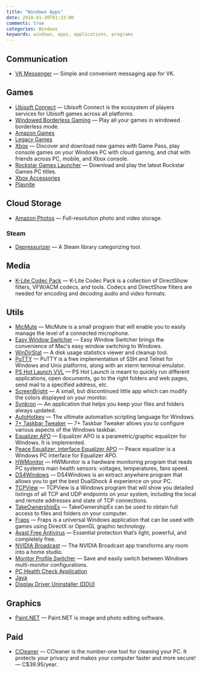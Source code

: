 ```yaml
---
title: "Windows Apps"
date: 2018-01-30T01:33:00
comments: true
categories: Windows
keywords: windows, apps, applications, programs
---
```


## Communication

- [VK Messenger](https://vk.com/messenger) — Simple and convenient messaging app for VK.

## Games

- [Ubisoft Connect](https://ubisoftconnect.com/en-US/) — Ubisoft Connect is the ecosystem of players services for Ubisoft games across all platforms.
- [Windowed Borderless Gaming](http://westechsolutions.net/sites/WindowedBorderlessGaming/) — Play all your games in windowed borderless mode.
- [Amazon Games](https://gaming.amazon.com/)
- [Legacy Games](https://legacygames.com/)
- [Xbox](https://www.xbox.com/en-US/apps/xbox-app-on-pc) — Discover and download new games with Game Pass, play console games on your Windows PC with cloud gaming, and chat with friends across PC, mobile, and Xbox console.
- [Rockstar Games Launcher](https://socialclub.rockstargames.com/rockstar-games-launcher) — Download and play the latest Rockstar Games PC titles.
- [Xbox Accessories](https://apps.microsoft.com/store/detail/xbox-accessories/9NBLGGH30XJ3)
- [Playnite](https://playnite.link/)

## Cloud Storage

- [Amazon Photos](https://www.amazon.com/Amazon-Photos/b?ie=UTF8&node=13234696011) — Full-resolution photo and video storage.

### Steam

- [Depressurizer](https://github.com/mvegter/Depressurizer) — A Steam library categorizing tool.

## Media

- [K-Lite Codec Pack](http://codecguide.com/) — K-Lite Codec Pack is a collection of DirectShow filters, VFW/ACM codecs, and tools. Codecs and DirectShow filters are needed for encoding and decoding audio and video formats.

## Utils

- [MicMute](https://sourceforge.net/projects/micmute/) — MicMute is a small program that will enable you to easily manage the level of a connected microphone.
- [Easy Window Switcher](https://neosmart.net/EasySwitch/) — Easy Window Switcher brings the convenience of Mac's easy window switching to Windows.
- [WinDirStat](https://windirstat.net/) — A disk usage statistics viewer and cleanup tool.
- [PuTTY](https://www.chiark.greenend.org.uk/~sgtatham/putty/) — PuTTY is a free implementation of SSH and Telnet for Windows and Unix platforms, along with an xterm terminal emulator.
- [PS Hot Launch VVL](http://www.pssoftlab.com/pshl_info.phtml) — PS Hot Launch is meant to quickly run different applications, open documents, go to the right folders and web pages, send mail to a specified address, etc.
- [ScreenBright](https://screenbright.en.lo4d.com/) — A small, but discontinued little app which can modify the colors displayed on your monitor.
- [Synkron](http://synkron.sourceforge.net/) — An application that helps you keep your files and folders always updated.
- [AutoHotkey](https://www.autohotkey.com/) — The ultimate automation scripting language for Windows.
- [7+ Taskbar Tweaker](https://rammichael.com/7-taskbar-tweaker) — 7+ Taskbar Tweaker allows you to configure various aspects of the Windows taskbar.
- [Equalizer APO](https://sourceforge.net/projects/equalizerapo/) — Equalizer APO is a parametric/graphic equalizer for Windows. It is implemented.
- [Peace Equalizer, interface Equalizer APO](https://sourceforge.net/projects/peace-equalizer-apo-extension/) — Peace equalizer is a Windows PC interface for Equalizer APO.
- [HWMonitor](https://www.cpuid.com/softwares/hwmonitor.html) — HWMonitor is a hardware monitoring program that reads PC systems main health sensors: voltages, temperatures, fans speed.
- [DS4Windows](https://github.com/Ryochan7/DS4Windows) — DS4Windows is an extract anywhere program that allows you to get the best DualShock 4 experience on your PC.
- [TCPView](https://docs.microsoft.com/en-us/sysinternals/downloads/tcpview) — TCPView is a Windows program that will show you detailed listings of all TCP and UDP endpoints on your system, including the local and remote addresses and state of TCP connections.
- [TakeOwnershipEx](https://winaero.com/takeownershipex/) — TakeOwnershipEx can be used to obtain full access to files and folders on your computer.
- [Fraps](https://fraps.com/) — Fraps is a universal Windows application that can be used with games using DirectX or OpenGL graphic technology.
- [Avast Free Antivirus](https://www.avast.com/) — Essential protection that’s light, powerful, and completely free.
- [NVIDIA Broadcast](https://www.nvidia.com/en-us/geforce/broadcasting/broadcast-app/) — The NVIDIA Broadcast app transforms any room into a home studio.
- [Monitor Profile Switcher](https://sourceforge.net/projects/monitorswitcher/) — Save and easily switch between Windows multi-monitor configurations.
- [PC Health Check Application](https://aka.ms/GetPCHealthCheckApp)
- [Java](https://java.com/en/)
- [Display Driver Uninstaller (DDU)](https://www.wagnardsoft.com/display-driver-uninstaller-ddu-)

## Graphics

- [Paint.NET](https://www.getpaint.net) — Paint.NET is image and photo editing software.

## Paid

- [CCleaner](https://www.ccleaner.com/ccleaner) — CCleaner is the number-one tool for cleaning your PC. It protects your privacy and makes your computer faster and more secure! — C$39.95/year.
